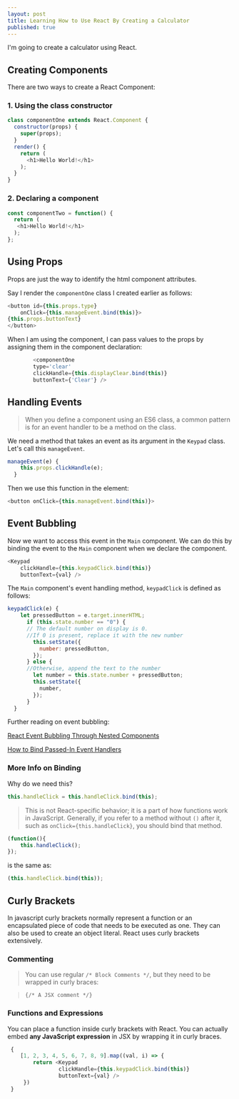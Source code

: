 ```yaml
---
layout: post
title: Learning How to Use React By Creating a Calculator
published: true
---
```



I'm going to create a calculator using React.

## Creating Components

There are two ways to create a React Component:
### 1. Using the class constructor

```javascript
class componentOne extends React.Component {
  constructor(props) {
    super(props);
  }
  render() {
    return (
      <h1>Hello World!</h1>
    );
  }
}
```

### 2. Declaring a component

```javascript
const componentTwo = function() {
  return (
   <h1>Hello World!</h1>
  );
};
```
## Using Props

Props are just the way to identify the html component attributes.

Say I render the `componentOne` class I created earlier as follows:

```javascript
<button id={this.props.type} 
	onClick={this.manageEvent.bind(this)}>
{this.props.buttonText}
</button>
  ```
  
  When I am using the component, I can pass values to the props by assigning them in the component declaration:
 
```javascript
        <componentOne
        type='clear' 
        clickHandle={this.displayClear.bind(this)} 
        buttonText={'Clear'} />
```


## Handling Events

> When you define a component using an ES6 class, a common pattern is for an event handler to be a method on the class.

We need a method that takes an event as its argument in the `Keypad` class. Let's call this `manageEvent`.

```javascript
manageEvent(e) {
    this.props.clickHandle(e);
  }
```

Then we use this function in the element:

```javascript
<button onClick={this.manageEvent.bind(this)}>
```

## Event Bubbling

Now we want to access this event in the `Main` component. We can do this by binding the event to the `Main` component when we declare the component.

```javascript
<Keypad 
	clickHandle={this.keypadClick.bind(this)} 
	buttonText={val} />
```

The `Main` component's event handling method, `keypadClick` is defined as follows:

```javascript
keypadClick(e) {
    let pressedButton = e.target.innerHTML;
      if (this.state.number == "0") {
      // The default number on display is 0.
      //If 0 is present, replace it with the new number
        this.setState({								
          number: pressedButton,
        });
      } else {
      //Otherwise, append the text to the number
        let number = this.state.number + pressedButton;
        this.setState({
          number,										
        });
      }     
  }
```

Further reading on event bubbling:

[React Event Bubbling Through Nested Components](http://stackoverflow.com/questions/32560744/react-event-bubbling-through-nested-components)

[How to Bind Passed-In Event Handlers](http://stackoverflow.com/questions/30477042/react-js-how-to-bind-passed-in-event-handlers-this-to-child-component)

### More Info on Binding

Why do we need this?

```javascript
this.handleClick = this.handleClick.bind(this);
```

> This is not React-specific behavior; it is a part of how functions work in JavaScript. Generally, if you refer to a method without `()` after it, such as `onClick={this.handleClick}`, you should bind that method.

```javascript
(function(){
    this.handleClick();
});
```
is the same as:
```javascript
(this.handleClick.bind(this));
```

## Curly Brackets

In javascript curly brackets normally represent a function or an encapsulated piece of code that needs to be executed as one. They can also be used to create an object literal.
React uses curly brackets extensively.

### Commenting

> You can use regular `/* Block Comments */`, but they need to be wrapped in curly braces:

> `{/* A JSX comment */}`

### Functions and Expressions

You can place a function inside curly brackets with React. You can actually embed **any JavaScript expression** in JSX by wrapping it in curly braces.

```javascript
 {
    [1, 2, 3, 4, 5, 6, 7, 8, 9].map((val, i) => {
        return <Keypad 
                clickHandle={this.keypadClick.bind(this)}
                buttonText={val} />
     })
 }
```
